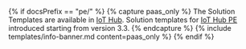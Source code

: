 {% if docsPrefix == "pe/" %}
{% capture paas_only %}
The Solution Templates are available in [IoT Hub](/products/paas/). Solution templates for [IoT Hub PE](/products/thingsboard-pe/) introduced starting from version 3.3.
{% endcapture %}
{% include templates/info-banner.md content=paas_only %}
{% endif %}
